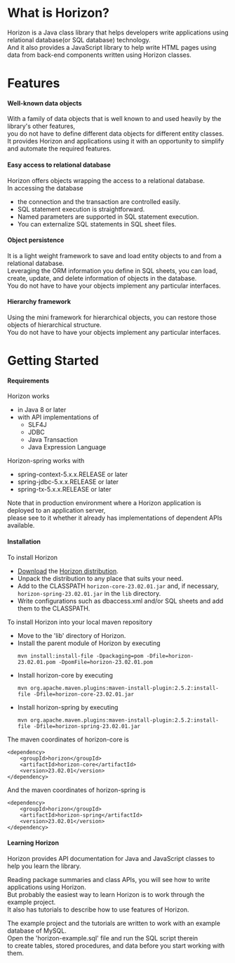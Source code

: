 <h1>What is Horizon?</h1>
<p>Horizon is a Java class library that helps developers write applications using relational database(or SQL database) technology.<br>
And it also provides a JavaScript library to help write HTML pages using data from back-end components written using Horizon classes.
</p>
<h1>Features</h1>
<h4>Well-known data objects</h4>
<p>With a family of data objects that is well known to and used heavily by the library's other features,<br>
you do not have to define different data objects for different entity classes.<br>
It provides Horizon and applications using it with an opportunity to simplify and automate the required features.
</p>
<h4>Easy access to relational database</h4>
<p>Horizon offers objects wrapping the access to a relational database.<br>
In accessing the database
<ul><li>the connection and the transaction are controlled easily.</li>
	<li>SQL statement execution is straightforward.</li>
	<li>Named parameters are supported in SQL statement execution.</li>
	<li>You can externalize SQL statements in SQL sheet files.</li>
</ul>
</p>
<h4>Object persistence</h4>
<p>It is a light weight framework to save and load entity objects to and from a relational database.<br>
Leveraging the ORM information you define in SQL sheets,
you can load, create, update, and delete information of objects in the database.<br />
You do not have to have your objects implement any particular interfaces. 
</p>
<h4>Hierarchy framework</h4>
<p>Using the mini framework for hierarchical objects, you can restore those objects of hierarchical structure.<br />
You do not have to have your objects implement any particular interfaces. 
</p>
<h1>Getting Started</h1>
<h4 id="requirements">Requirements</h4>
Horizon works
<ul><li>in Java 8 or later</li>
	<li>with API implementations of
		<ul><li>SLF4J</li>
			<li>JDBC</li>
			<li>Java Transaction</li>
			<li>Java Expression Language</li>
		</ul>
	</li>
</ul>
Horizon-spring works with
<ul><li>spring-context-5.x.x.RELEASE or later</li>
	<li>spring-jdbc-5.x.x.RELEASE or later</li>
	<li>spring-tx-5.x.x.RELEASE or later</li>
</ul>
Note that in production environment where a Horizon application is deployed to an application server,<br />
please see to it whether it already has implementations of dependent APIs available.
<h4 id="installation">Installation</h4>
To install Horizon
<ul><li><a href="https://sourceforge.net/projects/java-horizon/files/latest/download">Download</a> the <a href="https://sourceforge.net/projects/java-horizon" target="_blank">Horizon distribution</a>.</li>
  <li>Unpack the distribution to any place that suits your need.</li>
	<li>Add to the CLASSPATH <code>horizon-core-23.02.01.jar</code> and, if necessary, <code>horizon-spring-23.02.01.jar</code> in the <code>lib</code> directory.</li>
	<li>Write configurations such as dbaccess.xml and/or SQL sheets and add them to the CLASSPATH.</li>
</ul>
To install Horizon into your local maven repository
<ul><li>Move to the 'lib' directory of Horizon.</li>
	<li>Install the parent module of Horizon by executing
		<pre><code>mvn install:install-file -Dpackaging=pom -Dfile=horizon-23.02.01.pom -DpomFile=horizon-23.02.01.pom</code></pre>
	</li>
	<li>Install horizon-core by executing
		<pre><code>mvn org.apache.maven.plugins:maven-install-plugin:2.5.2:install-file -Dfile=horizon-core-23.02.01.jar</code></pre>
	</li>
	<li>Install horizon-spring by executing
		<pre><code>mvn org.apache.maven.plugins:maven-install-plugin:2.5.2:install-file -Dfile=horizon-spring-23.02.01.jar</code></pre>
	</li>
</ul>
The maven coordinates of horizon-core is
<pre><code>&lt;dependency>
    &lt;groupId>horizon&lt;/groupId>
    &lt;artifactId>horizon-core&lt;/artifactId>
    &lt;version>23.02.01&lt;/version>
&lt;/dependency></code></pre>
And the maven coordinates of horizon-spring is
<pre><code>&lt;dependency>
    &lt;groupId>horizon&lt;/groupId>
    &lt;artifactId>horizon-spring&lt;/artifactId>
    &lt;version>23.02.01&lt;/version>
&lt;/dependency></code></pre>
<h4>Learning Horizon</h4>
<p>Horizon provides API documentation for Java and JavaScript classes to help you learn the library. 
</p>
<p>Reading package summaries and class APIs, you will see how to write applications using Horizon.<br />
But probably the easiest way to learn Horizon is to work through the example project.<br />
It also has tutorials to describe how to use features of Horizon.
</p>
<p>The example project and the tutorials are written to work with an example database of MySQL.<br />
Open the 'horizon-example.sql' file and run the SQL script therein<br />
to create tables, stored procedures, and data before you start working with them.
</p>
